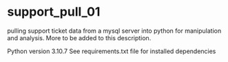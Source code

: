 # support_pull_01


 pulling support ticket data from a mysql server into python for manipulation and analysis. More to be added to this description. 


Python version 3.10.7
See requirements.txt file for installed dependencies